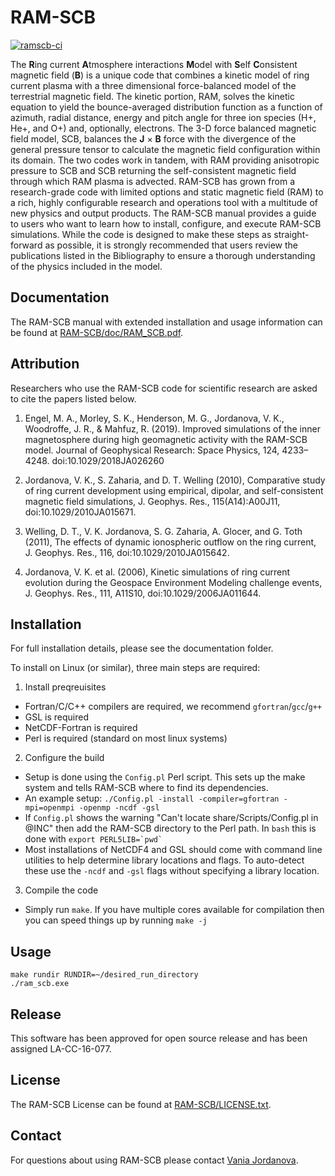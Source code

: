 # RAM-SCB

[![ramscb-ci](https://github.com/lanl/RAM-SCB/actions/workflows/ramscb-ci.yml/badge.svg)](https://github.com/lanl/RAM-SCB/actions/workflows/ramscb-ci.yml)

The **R**ing current **A**tmosphere interactions **M**odel with **S**elf **C**onsistent magnetic field (**B**) is a unique code that combines a kinetic model of ring current plasma with a three dimensional force-balanced model of the terrestrial magnetic field. The kinetic portion, RAM, solves the kinetic equation to yield the bounce-averaged distribution function as a function of azimuth, radial distance, energy and pitch angle for three ion species (H+, He+, and O+) and, optionally, electrons. The 3-D force balanced magnetic field model, SCB, balances the **J** × **B** force with the divergence of the general pressure tensor to calculate the magnetic field configuration within its domain. The two codes work in tandem, with RAM providing anisotropic pressure to SCB and SCB returning the self-consistent magnetic field through which RAM plasma is advected. RAM-SCB has grown from a research-grade code with limited options and static magnetic field (RAM) to a rich, highly configurable research and operations tool with a multitude of new physics and output products. The RAM-SCB manual provides a guide to users who want to learn how to install, configure, and execute RAM-SCB simulations. While the code is designed to make these steps as straight-forward as possible, it is strongly recommended that users review the publications listed in the Bibliography to ensure a thorough understanding of the physics included in the model.


## Documentation

The RAM-SCB manual with extended installation and usage information can be found at [RAM-SCB/doc/RAM_SCB.pdf](doc/RAM_SCB.pdf).


## Attribution

Researchers who use the RAM-SCB code for scientific research are asked to cite the papers listed below.

1. Engel, M. A., Morley, S. K., Henderson, M. G., Jordanova, V. K., Woodroffe, J. R., & Mahfuz, R. (2019). Improved simulations of the inner magnetosphere during high geomagnetic activity with the RAM-SCB model. Journal of Geophysical Research: Space Physics, 124, 4233–4248. doi:10.1029/2018JA026260

2. Jordanova, V. K., S. Zaharia, and D. T. Welling (2010), Comparative study of ring current development using empirical, dipolar, and self-consistent magnetic field simulations, J. Geophys. Res., 115(A14):A00J11, doi:10.1029/2010JA015671.

3. Welling, D. T., V. K. Jordanova, S. G. Zaharia, A. Glocer, and G. Toth (2011), The effects of dynamic ionospheric outflow on the ring current, J. Geophys. Res., 116, doi:10.1029/2010JA015642.

4. Jordanova, V. K. et al. (2006), Kinetic simulations of ring current evolution during the Geospace Environment Modeling challenge events, J. Geophys. Res., 111, A11S10, doi:10.1029/2006JA011644.


## Installation

For full installation details, please see the documentation folder.

To install on Linux (or similar), three main steps are required:
1. Install preqreuisites
  - Fortran/C/C++ compilers are required, we recommend `gfortran`/`gcc`/`g++`
  - GSL is required
  - NetCDF-Fortran is required
  - Perl is required (standard on most linux systems)
2. Configure the build
  - Setup is done using the `Config.pl` Perl script. This sets up the make system and tells RAM-SCB where to find its dependencies.
  - An example setup: `./Config.pl -install -compiler=gfortran -mpi=openmpi -openmp -ncdf -gsl`
  - If `Config.pl` shows the warning "Can't locate share/Scripts/Config.pl in @INC" then add the RAM-SCB directory to the Perl path. In `bash` this is done with ``export PERL5LIB=`pwd` ``
  - Most installations of NetCDF4 and GSL should come with command line utilities to help determine library locations and flags. To auto-detect these use the `-ncdf` and `-gsl` flags without specifying a library location.
3. Compile the code
  - Simply run `make`. If you have multiple cores available for compilation then you can speed things up by running `make -j`


## Usage

```
make rundir RUNDIR=~/desired_run_directory
./ram_scb.exe
```

## Release

This software has been approved for open source release and has been assigned LA-CC-16-077.


## License

The RAM-SCB License can be found at [RAM-SCB/LICENSE.txt](LICENSE.txt).


## Contact

For questions about using RAM-SCB please contact [Vania Jordanova](http://www.lanl.gov/expertise/profiles/view/vania-jordanova).
